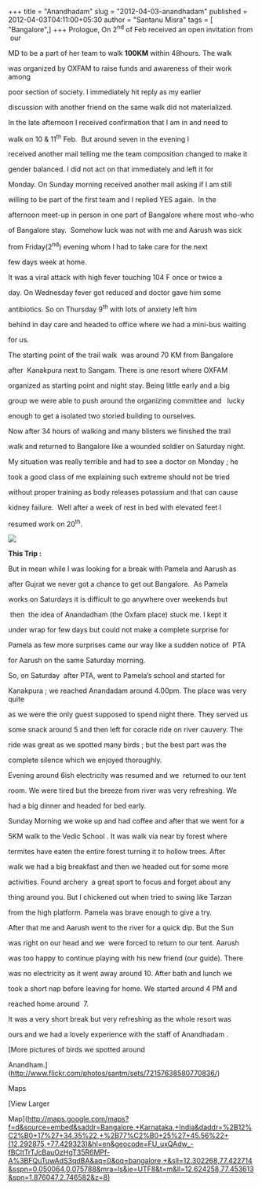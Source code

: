 +++
title = "Anandhadam"
slug = "2012-04-03-anandhadam"
published = 2012-04-03T04:11:00+05:30
author = "Santanu Misra"
tags = [ "Bangalore",]
+++
Prologue, On 2<sup>nd</sup> of Feb received an open invitation from  our
MD to be a part of her team to walk **100KM** within 48hours. The walk
was organized by OXFAM to raise funds and awareness of their work among
poor section of society. I immediately hit reply as my earlier
discussion with another friend on the same walk did not materialized.

In the late afternoon I received confirmation that I am in and need to
walk on 10 & 11<sup>th</sup> Feb.  But around seven in the evening I
received another mail telling me the team composition changed to make it
gender balanced. I did not act on that immediately and left it for
Monday. On Sunday morning received another mail asking if I am still
willing to be part of the first team and I replied YES again.  In the
afternoon meet-up in person in one part of Bangalore where most who-who
of Bangalore stay.  Somehow luck was not with me and Aarush was sick
from Friday(2<sup>nd</sup>) evening whom I had to take care for the next
few days week at home.

It was a viral attack with high fever touching 104 F once or twice a
day. On Wednesday fever got reduced and doctor gave him some
antibiotics. So on Thursday 9<sup>th</sup> with lots of anxiety left him
behind in day care and headed to office where we had a mini-bus waiting
for us.

The starting point of the trail walk  was around 70 KM from Bangalore
after  Kanakpura next to Sangam. There is one resort where OXFAM
organized as starting point and night stay. Being little early and a big
group we were able to push around the organizing committee and   lucky
enough to get a isolated two storied building to ourselves.

Now after 34 hours of walking and many blisters we finished the trail
walk and returned to Bangalore like a wounded soldier on Saturday night.
My situation was really terrible and had to see a doctor on Monday ; he
took a good class of me explaining such extreme should not be tried
without proper training as body releases potassium and that can cause
kidney failure.  Well after a week of rest in bed with elevated feet I
resumed work on 20<sup>th</sup>.

[![](../images/thumbnails/2012-04-03-anandhadam-Anandhadam.jpg)](../images/2012-04-03-anandhadam-Anandhadam.jpg)

**This Trip :**

But in mean while I was looking for a break with Pamela and Aarush as
after Gujrat we never got a chance to get out Bangalore.  As Pamela
works on Saturdays it is difficult to go anywhere over weekends but
 then  the idea of Anandadham (the Oxfam place) stuck me. I kept it
under wrap for few days but could not make a complete surprise for
Pamela as few more surprises came our way like a sudden notice of  PTA
for Aarush on the same Saturday morning.

So, on Saturday  after PTA, went to Pamela’s school and started for
Kanakpura ; we reached Anandadam around 4.00pm. The place was very quite
as we were the only guest supposed to spend night there. They served us
some snack around 5 and then left for coracle ride on river cauvery. The
ride was great as we spotted many birds ; but the best part was the
complete silence which we enjoyed thoroughly.

Evening around 6ish electricity was resumed and we  returned to our tent
room. We were tired but the breeze from river was very refreshing. We
had a big dinner and headed for bed early.

Sunday Morning we woke up and had coffee and after that we went for a
5KM walk to the Vedic School . It was walk via near by forest where
termites have eaten the entire forest turning it to hollow trees. After
walk we had a big breakfast and then we headed out for some more
activities. Found archery  a great sport to focus and forget about any
thing around you. But I chickened out when tried to swing like Tarzan
from the high platform. Pamela was brave enough to give a try.

After that me and Aarush went to the river for a quick dip. But the Sun
was right on our head and we  were forced to return to our tent. Aarush
was too happy to continue playing with his new friend (our guide). There
was no electricity as it went away around 10. After bath and lunch we
took a short nap before leaving for home. We started around 4 PM and
reached home around  7.

It was a very short break but very refreshing as the whole resort was
ours and we had a lovely experience with the staff of Anandhadam .

[More pictures of birds we spotted around
Anandham.](http://www.flickr.com/photos/santm/sets/72157638580770836/)

Maps

  
<span class="small">[View Larger
Map](http://maps.google.com/maps?f=d&source=embed&saddr=Bangalore,+Karnataka,+India&daddr=%2B12%C2%B0+17%27+34.35%22,+%2B77%C2%B0+25%27+45.56%22+(12.292875,+77.429323)&hl=en&geocode=FU_uxQAdw_-fBCltTrTJcBauOzHgT35R6MPf-A%3BFQuTuwAdS3qdBA&aq=0&oq=bangalore,+&sll=12.302268,77.422714&sspn=0.050064,0.075788&mra=ls&ie=UTF8&t=m&ll=12.624258,77.453613&spn=1.876047,2.746582&z=8)</span>
